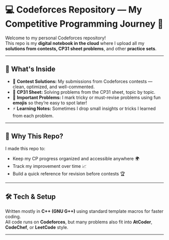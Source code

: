 # 💻 Codeforces Repository — My Competitive Programming Journey 🚀

Welcome to my personal Codeforces repository!  
This repo is my **digital notebook in the cloud** where I upload all my **solutions from contests, CP31 sheet problems**, and other **practice sets**.  

---

## 🧩 What's Inside
- 📝 **Contest Solutions:** My submissions from Codeforces contests — clean, optimized, and well-commented.  
- 📘 **CP31 Sheet:** Solving problems from the CP31 sheet, topic by topic.  
- 🌟 **Important Problems:** I mark tricky or must-revise problems using fun **emojis** so they’re easy to spot later!  
- ⚡ **Learning Notes:** Sometimes I drop small insights or tricks I learned from each problem.

---

## 🎯 Why This Repo?
I made this repo to:
- Keep my CP progress organized and accessible anywhere 🌍  
- Track my improvement over time 📈  
- Build a quick reference for revision before contests 🏆  

---

## 🛠️ Tech & Setup
Written mostly in **C++ (GNU G++)** using standard template macros for faster coding.  
All code runs on **Codeforces**, but many problems also fit into **AtCoder**, **CodeChef**, or **LeetCode** style.

---

